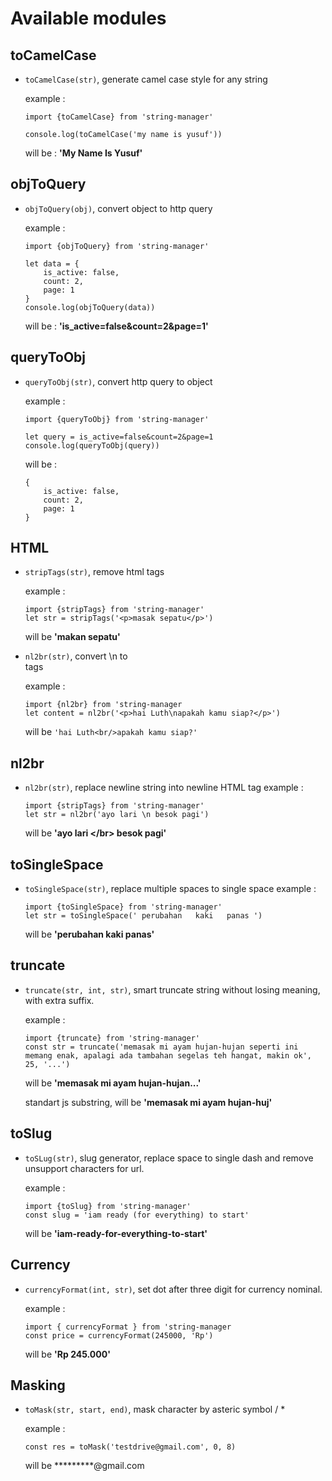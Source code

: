 # Available modules

## toCamelCase

- `toCamelCase(str)`, generate camel case style for any string

  example :

  ```
  import {toCamelCase} from 'string-manager'

  console.log(toCamelCase('my name is yusuf'))
  ```

  will be : **'My Name Is Yusuf'**

## objToQuery

- `objToQuery(obj)`, convert object to http query

  example :

  ```
  import {objToQuery} from 'string-manager'

  let data = {
      is_active: false,
      count: 2,
      page: 1
  }
  console.log(objToQuery(data))
  ```

  will be : **'is_active=false&count=2&page=1'**

## queryToObj

- `queryToObj(str)`, convert http query to object

  example :

  ```
  import {queryToObj} from 'string-manager'

  let query = is_active=false&count=2&page=1
  console.log(queryToObj(query))
  ```

  will be :

  ```
  {
      is_active: false,
      count: 2,
      page: 1
  }
  ```

## HTML

- `stripTags(str)`, remove html tags

  example :

  ```
  import {stripTags} from 'string-manager'
  let str = stripTags('<p>masak sepatu</p>')
  ```

  will be **'makan sepatu'**

- `nl2br(str)`, convert \n to <br/> tags

    example :

    ```
    import {nl2br} from 'string-manager
    let content = nl2br('<p>hai Luth\napakah kamu siap?</p>')
    ```

    will be `'hai Luth<br/>apakah kamu siap?'`

## nl2br
- `nl2br(str)`, replace newline string into newline HTML tag 
    example : 
    ```
    import {stripTags} from 'string-manager'
    let str = nl2br('ayo lari \n besok pagi')
    ```
    will be **'ayo lari &lt;/br&gt; besok pagi'**

## toSingleSpace

- `toSingleSpace(str)`, replace multiple spaces to single space
  example :

  ```
  import {toSingleSpace} from 'string-manager'
  let str = toSingleSpace(' perubahan   kaki   panas ')
  ```

  will be **'perubahan kaki panas'**

## truncate

- `truncate(str, int, str)`, smart truncate string without losing meaning, with extra suffix.

  example :

  ```
  import {truncate} from 'string-manager'
  const str = truncate('memasak mi ayam hujan-hujan seperti ini memang enak, apalagi ada tambahan segelas teh hangat, makin ok', 25, '...')
  ```

  will be **'memasak mi ayam hujan-hujan...'**

  standart js substring, will be **'memasak mi ayam hujan-huj'**

## toSlug

- `toSLug(str)`, slug generator, replace space to single dash and remove unsupport characters for url.

  example :

  ```
  import {toSlug} from 'string-manager'
  const slug = 'iam ready (for everything) to start'
  ```

  will be **'iam-ready-for-everything-to-start'**

## Currency

- `currencyFormat(int, str)`, set dot after three digit for currency nominal.

  example :

  ```
  import { currencyFormat } from 'string-manager
  const price = currencyFormat(245000, 'Rp')
  ```

  will be **'Rp 245.000'**

## Masking 

- `toMask(str, start, end)`, mask character by asteric symbol / *

  example :

  ```
  const res = toMask('testdrive@gmail.com', 0, 8)
  ```

  will be *********@gmail.com